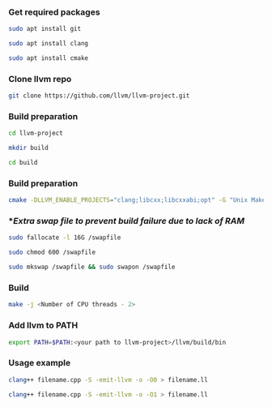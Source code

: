 ### **Get required packages**

```bash
sudo apt install git
```

```bash
sudo apt install clang
```

```bash
sudo apt install cmake
```


### **Clone llvm repo**

```bash
git clone https://github.com/llvm/llvm-project.git
```


### **Build preparation**

```bash
cd llvm-project
```

```bash
mkdir build
```

```bash
cd build
```


### **Build preparation**

```bash
cmake -DLLVM_ENABLE_PROJECTS="clang;libcxx;libcxxabi;opt" -G "Unix Makefiles" ../llvm
```

### **Extra swap file to prevent build failure due to lack of RAM*

```bash
sudo fallocate -l 16G /swapfile
```

```bash
sudo chmod 600 /swapfile
```

```bash
sudo mkswap /swapfile && sudo swapon /swapfile
```

### **Build**

```bash
make -j <Number of CPU threads - 2>
```


### **Add llvm to PATH**

```bash
export PATH=$PATH:<your path to llvm-project>/llvm/build/bin
```

  
### **Usage example**
  
```bash
clang++ filename.cpp -S -emit-llvm -o -O0 > filename.ll
```

```bash
clang++ filename.cpp -S -emit-llvm -o -O1 > filename.ll
```
